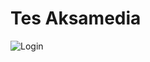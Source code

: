 # Tes Aksamedia

![Login](https://github.com/user-attachments/assets/2774c670-536c-421f-898e-09766f4ddf30)
